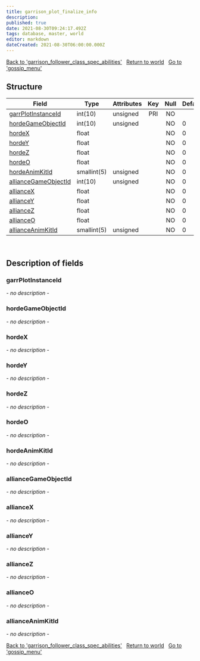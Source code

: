 ```yaml
---
title: garrison_plot_finalize_info
description: 
published: true
date: 2021-08-30T09:24:17.492Z
tags: database, master, world
editor: markdown
dateCreated: 2021-08-30T06:00:00.000Z
---
```


<a href="https://dev.trinitycore.info/en/database/master/world/garrison_follower_class_spec_abilities" class="mt-5 v-btn v-btn--depressed v-btn--flat v-btn--outlined theme--light v-size--default darkblue--text text--lighten-3"><span class="v-btn__content"><i aria-hidden="true" class="v-icon notranslate v-icon--left mdi mdi-arrow-left theme--light"></i><span>Back to 'garrison_follower_class_spec_abilities'</span></span></a>&nbsp;&nbsp;&nbsp;<a href="https://dev.trinitycore.info/en/database/master/world/home" class="mt-5 v-btn v-btn--depressed v-btn--flat v-btn--outlined theme--light v-size--default darkblue--text text--lighten-3"><span class="v-btn__content"><i aria-hidden="true" class="v-icon notranslate v-icon--left mdi mdi-home-outline theme--light"></i><span>Return to world</span></span></a>&nbsp;&nbsp;&nbsp;<a href="https://dev.trinitycore.info/en/database/master/world/gossip_menu" class="mt-5 v-btn v-btn--depressed v-btn--flat v-btn--outlined theme--light v-size--default darkblue--text text--lighten-3"><span class="v-btn__content"><span>Go to 'gossip_menu'</span><i aria-hidden="true" class="v-icon notranslate v-icon--right mdi mdi-arrow-right theme--light"></i></span></a>

## Structure

| Field | Type | Attributes | Key | Null | Default | Extra | Comment |
| --- | --- | --- | :---: | :---: | --- | --- | --- |
| [garrPlotInstanceId](#garrPlotInstanceId) | int(10) | unsigned | PRI | NO |  |  |  |
| [hordeGameObjectId](#hordeGameObjectId) | int(10) | unsigned |  | NO | 0 |  |  |
| [hordeX](#hordeX) | float |  |  | NO | 0 |  |  |
| [hordeY](#hordeY) | float |  |  | NO | 0 |  |  |
| [hordeZ](#hordeZ) | float |  |  | NO | 0 |  |  |
| [hordeO](#hordeO) | float |  |  | NO | 0 |  |  |
| [hordeAnimKitId](#hordeAnimKitId) | smallint(5) | unsigned |  | NO | 0 |  |  |
| [allianceGameObjectId](#allianceGameObjectId) | int(10) | unsigned |  | NO | 0 |  |  |
| [allianceX](#allianceX) | float |  |  | NO | 0 |  |  |
| [allianceY](#allianceY) | float |  |  | NO | 0 |  |  |
| [allianceZ](#allianceZ) | float |  |  | NO | 0 |  |  |
| [allianceO](#allianceO) | float |  |  | NO | 0 |  |  |
| [allianceAnimKitId](#allianceAnimKitId) | smallint(5) | unsigned |  | NO | 0 |  |  |
&nbsp;
## Description of fields

### garrPlotInstanceId
*- no description -*
&nbsp;

### hordeGameObjectId
*- no description -*
&nbsp;

### hordeX
*- no description -*
&nbsp;

### hordeY
*- no description -*
&nbsp;

### hordeZ
*- no description -*
&nbsp;

### hordeO
*- no description -*
&nbsp;

### hordeAnimKitId
*- no description -*
&nbsp;

### allianceGameObjectId
*- no description -*
&nbsp;

### allianceX
*- no description -*
&nbsp;

### allianceY
*- no description -*
&nbsp;

### allianceZ
*- no description -*
&nbsp;

### allianceO
*- no description -*
&nbsp;

### allianceAnimKitId
*- no description -*
&nbsp;

<a href="https://dev.trinitycore.info/en/database/master/world/garrison_follower_class_spec_abilities" class="mt-5 v-btn v-btn--depressed v-btn--flat v-btn--outlined theme--light v-size--default darkblue--text text--lighten-3"><span class="v-btn__content"><i aria-hidden="true" class="v-icon notranslate v-icon--left mdi mdi-arrow-left theme--light"></i><span>Back to 'garrison_follower_class_spec_abilities'</span></span></a>&nbsp;&nbsp;&nbsp;<a href="https://dev.trinitycore.info/en/database/master/world/home" class="mt-5 v-btn v-btn--depressed v-btn--flat v-btn--outlined theme--light v-size--default darkblue--text text--lighten-3"><span class="v-btn__content"><i aria-hidden="true" class="v-icon notranslate v-icon--left mdi mdi-home-outline theme--light"></i><span>Return to world</span></span></a>&nbsp;&nbsp;&nbsp;<a href="https://dev.trinitycore.info/en/database/master/world/gossip_menu" class="mt-5 v-btn v-btn--depressed v-btn--flat v-btn--outlined theme--light v-size--default darkblue--text text--lighten-3"><span class="v-btn__content"><span>Go to 'gossip_menu'</span><i aria-hidden="true" class="v-icon notranslate v-icon--right mdi mdi-arrow-right theme--light"></i></span></a>

